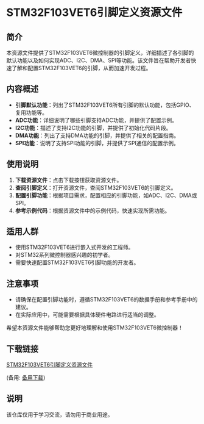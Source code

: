 # STM32F103VET6引脚定义资源文件

## 简介

本资源文件提供了STM32F103VET6微控制器的引脚定义，详细描述了各引脚的默认功能以及如何实现ADC、I2C、DMA、SPI等功能。该文件旨在帮助开发者快速了解和配置STM32F103VET6的引脚，从而加速开发过程。

## 内容概述

- **引脚默认功能**：列出了STM32F103VET6所有引脚的默认功能，包括GPIO、复用功能等。
- **ADC功能**：详细说明了哪些引脚支持ADC功能，并提供了配置示例。
- **I2C功能**：描述了支持I2C功能的引脚，并提供了初始化代码片段。
- **DMA功能**：列出了支持DMA功能的引脚，并提供了相关的配置指南。
- **SPI功能**：说明了支持SPI功能的引脚，并提供了SPI通信的配置示例。

## 使用说明

1. **下载资源文件**：点击下载按钮获取资源文件。
2. **查阅引脚定义**：打开资源文件，查阅STM32F103VET6的引脚定义。
3. **配置引脚功能**：根据项目需求，配置相应的引脚功能，如ADC、I2C、DMA或SPI。
4. **参考示例代码**：根据资源文件中的示例代码，快速实现所需功能。

## 适用人群

- 使用STM32F103VET6进行嵌入式开发的工程师。
- 对STM32系列微控制器感兴趣的初学者。
- 需要快速配置STM32F103VET6引脚功能的开发者。

## 注意事项

- 请确保在配置引脚功能时，遵循STM32F103VET6的数据手册和参考手册中的建议。
- 在实际应用中，可能需要根据具体硬件电路进行适当的调整。

希望本资源文件能够帮助您更好地理解和使用STM32F103VET6微控制器！

## 下载链接
[STM32F103VET6引脚定义资源文件](https://pan.quark.cn/s/daa3bcb10ce7) 

(备用: [备用下载](https://pan.baidu.com/s/1KYE06deYE0fFgKNGrYzwKg?pwd=1234))

## 说明

该仓库仅用于学习交流，请勿用于商业用途。
